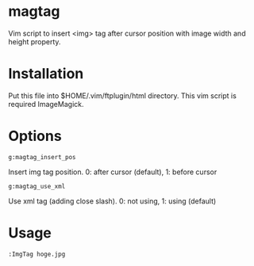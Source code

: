 magtag
=======

Vim script to insert &lt;img&gt; tag after cursor position with image width and height property.

Installation
=======
Put this file into $HOME/.vim/ftplugin/html directory.
This vim script is required ImageMagick.

Options
=======
```vim
g:magtag_insert_pos 
```
Insert img tag position. 0: after cursor (default), 1: before cursor

```vim
g:magtag_use_xml
```
Use xml tag (adding close slash). 0: not using, 1: using (default)


Usage
=======
```vim
:ImgTag hoge.jpg
```
